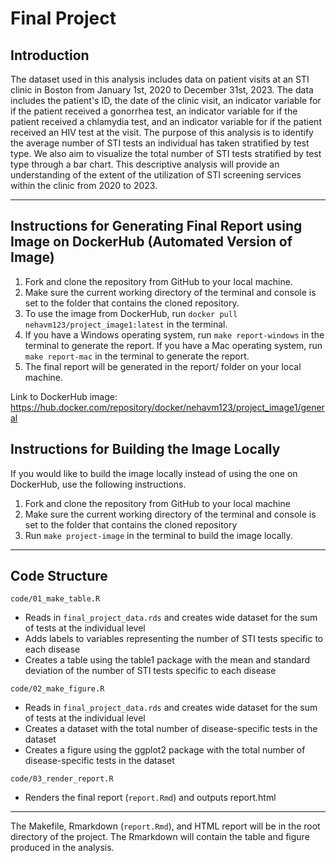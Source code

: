 # Final Project

## Introduction
The dataset used in this analysis includes data on patient visits at an STI clinic in Boston from January 1st, 2020 to December 31st, 2023. The data includes the patient's ID, the date of the clinic visit, an indicator variable for if the patient received a gonorrhea test, an indicator variable for if the patient received a chlamydia test, and an indicator variable for if the patient received an HIV test at the visit. The purpose of this analysis is to identify the average number of STI tests an individual has taken stratified by test type. We also aim to visualize the total number of STI tests stratified by test type through a bar chart. This descriptive analysis will provide an understanding of the extent of the utilization of STI screening services within the clinic from 2020 to 2023.

------------------------------------------------------------------------

## Instructions for Generating Final Report using Image on DockerHub (Automated Version of Image)
1. Fork and clone the repository from GitHub to your local machine.
2. Make sure the current working directory of the terminal and console is set to the folder that contains the cloned repository.
3. To use the image from DockerHub, run `docker pull nehavm123/project_image1:latest` in the terminal.
4. If you have a Windows operating system, run `make report-windows` in the terminal to generate the report. If you have a Mac operating system, run `make report-mac` in the terminal to generate the report.
5. The final report will be generated in the report/ folder on your local machine.

Link to DockerHub image: https://hub.docker.com/repository/docker/nehavm123/project_image1/general 

## Instructions for Building the Image Locally
If you would like to build the image locally instead of using the one on DockerHub, use the following instructions.
1. Fork and clone the repository from GitHub to your local machine
2. Make sure the current working directory of the terminal and console is set to the folder that contains the cloned repository
3. Run `make project-image` in the terminal to build the image locally.

------------------------------------------------------------------------

## Code Structure

`code/01_make_table.R`
  
  - Reads in `final_project_data.rds` and creates wide dataset for the sum of tests at the individual level
  - Adds labels to variables representing the number of STI tests specific to each disease 
  - Creates a table using the table1 package with the mean and standard deviation of the number of STI tests specific to each disease
  
  `code/02_make_figure.R`
  
  - Reads in `final_project_data.rds` and creates wide dataset for the sum of tests at the individual level
  - Creates a dataset with the total number of disease-specific tests in the dataset
  - Creates a figure using the ggplot2 package with the total number of disease-specific tests in the dataset
  
  `code/03_render_report.R`
  
  - Renders the final report (`report.Rmd`) and outputs report.html
  
------------------------------------------------------------------------

The Makefile, Rmarkdown (`report.Rmd`), and HTML report will be in the root directory of the project. The Rmarkdown will contain the table and figure produced in the analysis.
